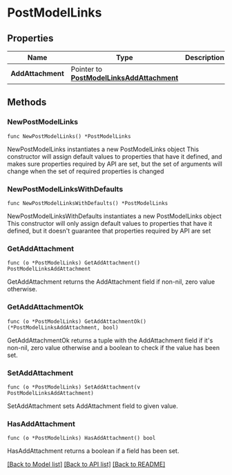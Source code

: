 # PostModelLinks

## Properties

Name | Type | Description | Notes
------------ | ------------- | ------------- | -------------
**AddAttachment** | Pointer to [**PostModelLinksAddAttachment**](PostModelLinksAddAttachment.md) |  | [optional] 

## Methods

### NewPostModelLinks

`func NewPostModelLinks() *PostModelLinks`

NewPostModelLinks instantiates a new PostModelLinks object
This constructor will assign default values to properties that have it defined,
and makes sure properties required by API are set, but the set of arguments
will change when the set of required properties is changed

### NewPostModelLinksWithDefaults

`func NewPostModelLinksWithDefaults() *PostModelLinks`

NewPostModelLinksWithDefaults instantiates a new PostModelLinks object
This constructor will only assign default values to properties that have it defined,
but it doesn't guarantee that properties required by API are set

### GetAddAttachment

`func (o *PostModelLinks) GetAddAttachment() PostModelLinksAddAttachment`

GetAddAttachment returns the AddAttachment field if non-nil, zero value otherwise.

### GetAddAttachmentOk

`func (o *PostModelLinks) GetAddAttachmentOk() (*PostModelLinksAddAttachment, bool)`

GetAddAttachmentOk returns a tuple with the AddAttachment field if it's non-nil, zero value otherwise
and a boolean to check if the value has been set.

### SetAddAttachment

`func (o *PostModelLinks) SetAddAttachment(v PostModelLinksAddAttachment)`

SetAddAttachment sets AddAttachment field to given value.

### HasAddAttachment

`func (o *PostModelLinks) HasAddAttachment() bool`

HasAddAttachment returns a boolean if a field has been set.


[[Back to Model list]](../README.md#documentation-for-models) [[Back to API list]](../README.md#documentation-for-api-endpoints) [[Back to README]](../README.md)


